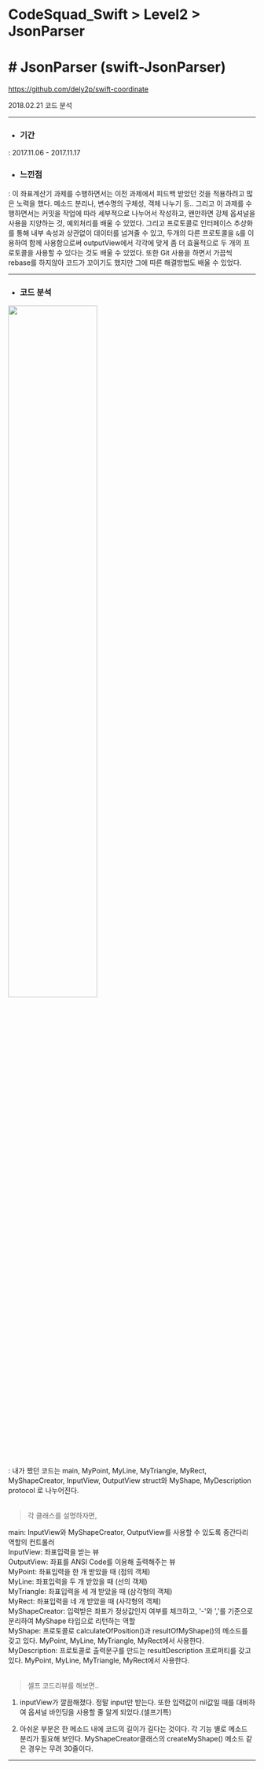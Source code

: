# CodeSquad_Swift > Level2 > JsonParser
# # JsonParser (swift-JsonParser)
https://github.com/dely2p/swift-coordinate

  2018.02.21 코드 분석

---

- ### 기간
 : 2017.11.06 - 2017.11.17
- ### 느낀점
 : 이 좌표계산기 과제를 수행하면서는 이전 과제에서 피드백 받았던 것을 적용하려고 많은 노력을 했다. 메소드 분리나, 변수명의 구체성, 객체 나누기 등.. 그리고 이 과제를 수행하면서는 커밋을 작업에 따라 세부적으로 나누어서 작성하고, 왠만하면 강제 옵셔널을 사용을 지양하는 것, 예외처리를 배울 수 있었다. 그리고 프로토콜로 인터페이스 추상화를 통해 내부 속성과 상관없이 데이터를 넘겨줄 수 있고, 두개의 다른 프로토콜을 `&`를 이용하여 함께 사용함으로써 outputView에서 각각에 맞게 좀 더 효율적으로 두 개의 프로토콜을 사용할 수 있다는 것도 배울 수 있었다.
  또한 Git 사용을 하면서 가끔씩 rebase를 하지않아 코드가 꼬이기도 했지만 그에 따른 해결방법도 배울 수 있었다.

---

- ### 코드 분석

<img src="./img/Coordinate.png" width="60%" height="60%" align="center">

: 내가 짰던 코드는 main, MyPoint, MyLine, MyTriangle, MyRect, MyShapeCreator, InputView, OutputView struct와 MyShape, MyDescription protocol 로 나누어진다.<br  /><br  />


 > 각 클래스를 설명하자면,
 
 main: InputView와 MyShapeCreator, OutputView를 사용할 수 있도록 중간다리 역할의 컨트롤러<br  />
    InputView: 좌표입력을 받는 뷰<br  />
    OutputView: 좌표를 ANSI Code를 이용해 출력해주는 뷰<br  />
    MyPoint: 좌표입력을 한 개 받았을 때 (점의 객체)<br  />
    MyLine: 좌표입력을 두 개 받았을 때 (선의 객체)<br  />
    MyTriangle: 좌표입력을 세 개 받았을 때 (삼각형의 객체)<br  />
    MyRect: 좌표입력을 네 개 받았을 때 (사각형의 객체)<br  />
    MyShapeCreator: 입력받은 좌표가 정상값인지 여부를 체크하고, '-'와 ','를 기준으로 분리하여 MyShape 타입으로 리턴하는 역할<br  />
    MyShape: 프로토콜로 calculateOfPosition()과 resultOfMyShape()의 메소드를 갖고 있다. MyPoint, MyLine, MyTriangle, MyRect에서 사용한다.<br  />
    MyDescription: 프로토콜로 출력문구를 만드는 resultDescription 프로퍼티를 갖고있다. MyPoint, MyLine, MyTriangle, MyRect에서 사용한다.<br  /><br  />



  > 셀프 코드리뷰를 해보면..

1. inputView가 깔끔해졌다. 정말 input만 받는다. 또한 입력값이 nil값일 때를 대비하여 옵셔널 바인딩을 사용할 줄 알게 되었다.(셀프기특)

2. 아쉬운 부분은 한 메소드 내에 코드의 길이가 길다는 것이다. 각 기능 별로 메소드 분리가 필요해 보인다. MyShapeCreator클래스의 createMyShape() 메소드 같은 경우는 무려 30줄이다.
  
  ---
